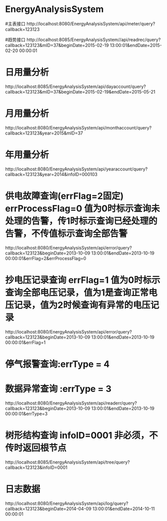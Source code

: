# EnergyAnalysisSystem

#主表接口
http://localhost:8080/EnergyAnalysisSystem/api/meter/query?callback=123123

#趋势接口
http://localhost:8085/EnergyAnalysisSystem//api/readrec/query?callback=123123&mID=37&beginDate=2015-02-19 13:00:01&endDate=2015-02-20 00:00:01

# 日用量分析
http://localhost:8085/EnergyAnalysisSystem/api/dayaccount/query?callback=123123&mID=37&beginDate=2015-02-19&endDate=2015-05-21

# 月用量分析
http://localhost:8080/EnergyAnalysisSystem/api/monthaccount/query?callback=123123&year=2015&mID=37

# 年用量分析
http://localhost:8080/EnergyAnalysisSystem/api/yearaccount/query?callback=123123&year=2014&infoID=000103

# 供电故障查询(errFlag=2固定) errProcessFlag=0 值为0时标示查询未处理的告警，传1时标示查询已经处理的告警，不传值标示查询全部告警
http://localhost:8080/EnergyAnalysisSystem/api/error/query?callback=123123&beginDate=2013-10-09 13:00:01&endDate=2013-10-19 00:00:01&errFlag=2&errProcessFlag=0

# 抄电压记录查询 errFlag=1 值为0时标示查询全部电压记录，值为1是查询正常电压记录，值为2时候查询有异常的电压记录
http://localhost:8080/EnergyAnalysisSystem/api/error/query?callback=123123&beginDate=2013-10-09 13:00:01&endDate=2013-10-19 00:00:01&errFlag=1

# 停气报警查询:errType = 4
# 数据异常查询 :errType = 3
http://localhost:8080/EnergyAnalysisSystem/api/readerr/query?callback=123123&beginDate=2013-10-09 13:00:01&endDate=2013-10-19 00:00:01&errType=3

# 树形结构查询 infoID=0001 非必须，不传时返回根节点
http://localhost:8085/EnergyAnalysisSystem/api/tree/query?callback=123123&infoID=0001

# 日志数据
http://localhost:8080/EnergyAnalysisSystem/api/log/query?callback=123123&beginDate=2014-04-09 13:00:01&endDate=2014-10-11 00:00:01
